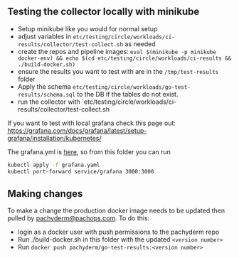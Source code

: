 ## Testing the collector locally with minikube

* Setup minikube like you would for normal setup
* adjust variables in `etc/testing/circle/workloads/ci-results/collector/test-collect.sh` as needed
* create the repos and pipeline images: `eval $(minikube -p minikube docker-env) && echo $(cd etc/testing/circle/workloads/ci-results && ./build-docker.sh)`
* ensure the results you want to test with are in the `/tmp/test-results` folder 
* Apply the schema `etc/testing/circle/workloads/go-test-results/schema.sql` to the DB if the tables do not exist.
* run the collector with `etc/testing/circle/workloads/ci-results/collector/test-collect.sh

If you want to test with local grafana check this page out: https://grafana.com/docs/grafana/latest/setup-grafana/installation/kubernetes/

The grafana.yml is [here](./grafana.yml), so from this folder you can run
```bash
kubectl apply -f grafana.yaml 
kubectl port-forward service/grafana 3000:3000
```


## Making changes
To make a change the production docker image needs to be updated then pulled by pachyderm@pachops.com. To do this:
* login as a docker user with push permissions to the pachyderm repo
* Run ./build-docker.sh in this folder with the updated `<version number>`
* Run `docker push pachyderm/go-test-results:<version number>`
